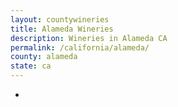 ```yaml
---
layout: countywineries
title: Alameda Wineries
description: Wineries in Alameda CA
permalink: /california/alameda/
county: alameda
state: ca
---
```

-
